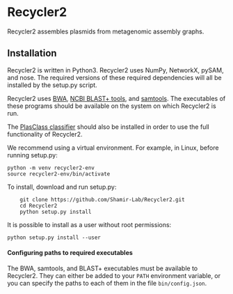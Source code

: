 # Recycler2

Recycler2 assembles plasmids from metagenomic assembly graphs.

## Installation

Recycler2 is written in Python3. Recycler2 uses NumPy, NetworkX, pySAM, and nose. The required versions of these required dependencies will all be installed by the setup.py script.

Recycler2 uses [BWA](https://github.com/lh3/bwa), [NCBI BLAST+ tools](https://blast.ncbi.nlm.nih.gov/Blast.cgi?CMD=Web&PAGE_TYPE=BlastDocs&DOC_TYPE=Download), and [samtools](https://github.com/samtools/samtools). The executables of these programs should be available on the system on which Recycler2 is run.

The [PlasClass classifier](https://github.com/Shamir-Lab/PlasClass) should also be installed in order to use the full functionality of Recycler2.

We recommend using a virtual environment. For example, in Linux, before running setup.py:
```
python -m venv recycler2-env
source recycler2-env/bin/activate
```
To install, download and run setup.py:
```
    git clone https://github.com/Shamir-Lab/Recycler2.git
    cd Recycler2
    python setup.py install
```
It is possible to install as a user without root permissions:
```
python setup.py install --user
```
#### Configuring paths to required executables
The BWA, samtools, and BLAST+ executables must be available to Recycler2. They can either be added to your `PATH` environment variable, or you can specify the paths to each of them in the file `bin/config.json`.
